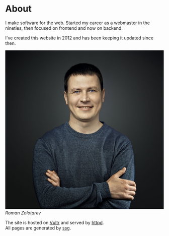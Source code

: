 # About

I make software for the web. Started my career as a webmaster in
the nineties, then focused on frontend and now on backend.

I've created this website in 2012 and has been keeping it updated
since then.

![romanzolotarev](/romanzolotarev.jpeg)
_Roman Zolotarev_

The site is hosted on [Vultr](vultr.html)
and served by [httpd](/openbsd/httpd.html).<br>
All pages are generated by [ssg](ssg.html).
